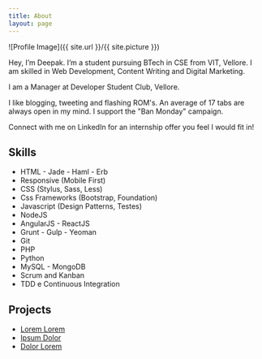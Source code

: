 ```yaml
---
title: About
layout: page
---
```

![Profile Image]({{ site.url }}/{{ site.picture }})

<p>Hey, I’m Deepak. I’m a student pursuing BTech in CSE from VIT, Vellore. I am skilled in Web Development, Content Writing and Digital Marketing.

I am a Manager at Developer Student Club, Vellore.

I like blogging, tweeting and flashing ROM's. An average of 17 tabs are always open in my mind. I support the "Ban Monday" campaign.

Connect with me on LinkedIn for an internship offer you feel I would fit in!</p>

<h2>Skills</h2>

<ul class="skill-list">
	<li>HTML - Jade - Haml - Erb</li>
	<li>Responsive (Mobile First)</li>
	<li>CSS (Stylus, Sass, Less)</li>
	<li>Css Frameworks (Bootstrap, Foundation)</li>
	<li>Javascript (Design Patterns, Testes)</li>
	<li>NodeJS</li>
	<li>AngularJS - ReactJS</li>
	<li>Grunt - Gulp - Yeoman</li>
	<li>Git</li>
	<li>PHP</li>
	<li>Python</li>
	<li>MySQL - MongoDB</li>
	<li>Scrum and Kanban</li>
	<li>TDD e Continuous Integration</li>
</ul>

<h2>Projects</h2>

<ul>
	<li><a href="https://github.com/">Lorem Lorem</a></li>
	<li><a href="https://github.com/">Ipsum Dolor</a></li>
	<li><a href="https://github.com/">Dolor Lorem</a></li>
</ul>
